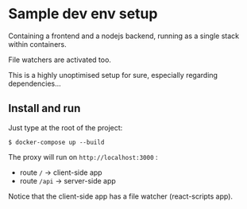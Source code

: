 # Sample dev env setup

Containing a frontend and a nodejs backend, running as a single stack within containers.

File watchers are activated too.

This is a highly unoptimised setup for sure, especially regarding dependencies...

## Install and run

Just type at the root of the project:

```
$ docker-compose up --build
```

The proxy will run on `http://localhost:3000` :
- route `/` -> client-side app 
- route `/api` -> server-side app

Notice that the client-side app has a file watcher (react-scripts app).
